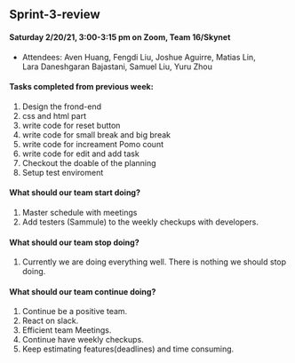 ## Sprint-3-review

#### Saturday 2/20/21, 3:00-3:15 pm on Zoom, Team 16/Skynet     
  - Attendees: Aven Huang, Fengdi Liu, Joshue Aguirre, Matias Lin,    
    Lara Daneshgaran Bajastani, Samuel Liu, Yuru Zhou

#### Tasks completed from previous week: 
   1. Design the frond-end 
   2. css and html part
   3. write code for reset button
   4. write code for small break and big break
   5. write code for increament Pomo count
   6. write code for edit and add task
   8. Checkout the doable of the planning
   9. Setup test enviroment 
  
#### What should our team start doing?
   1. Master schedule with meetings
   2. Add testers (Sammule) to the weekly checkups with developers.

#### What should our team stop doing?
   1. Currently we are doing everything well. There is nothing we should stop doing.

#### What should our team continue doing?
   1. Continue be a positive team.  
   2. React on slack.
   3. Efficient team Meetings. 
   4. Continue have weekly checkups.
   5. Keep estimating features(deadlines) and time consuming. 



